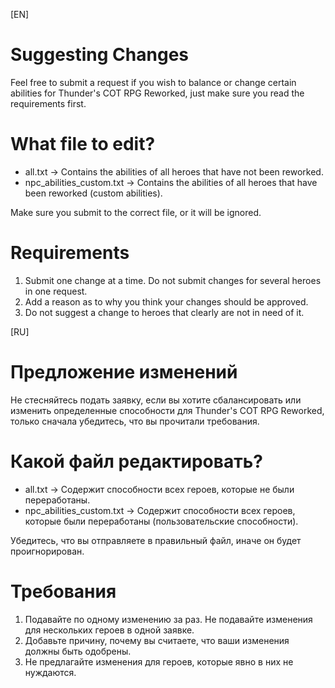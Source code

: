 [EN]

# Suggesting Changes
Feel free to submit a request if you wish to balance or change certain abilities for Thunder's COT RPG Reworked, just make sure you read the requirements first.

# What file to edit?
- all.txt -> Contains the abilities of all heroes that have not been reworked.
- npc_abilities_custom.txt -> Contains the abilities of all heroes that have been reworked (custom abilities).

Make sure you submit to the correct file, or it will be ignored.

# Requirements
1. Submit one change at a time. Do not submit changes for several heroes in one request.
2. Add a reason as to why you think your changes should be approved.
3. Do not suggest a change to heroes that clearly are not in need of it.

[RU]
# Предложение изменений
Не стесняйтесь подать заявку, если вы хотите сбалансировать или изменить определенные способности для Thunder's COT RPG Reworked, только сначала убедитесь, что вы прочитали требования.

# Какой файл редактировать?
- all.txt -> Содержит способности всех героев, которые не были переработаны.
- npc_abilities_custom.txt -> Содержит способности всех героев, которые были переработаны (пользовательские способности).

Убедитесь, что вы отправляете в правильный файл, иначе он будет проигнорирован.

# Требования
1. Подавайте по одному изменению за раз. Не подавайте изменения для нескольких героев в одной заявке.
2. Добавьте причину, почему вы считаете, что ваши изменения должны быть одобрены.
3. Не предлагайте изменения для героев, которые явно в них не нуждаются.
